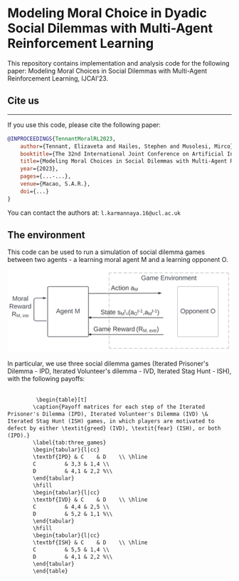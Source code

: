 # Modeling Moral Choice in Dyadic Social Dilemmas with Multi-Agent Reinforcement Learning

This repository contains implementation and analysis code for the following paper: 
Modeling Moral Choices in Social Dilemmas with Multi-Agent Reinforcement Learning, IJCAI'23. 

## Cite us
***

If you use this code, please cite the following paper:

```bibtex
@INPROCEEDINGS{TennantMoralRL2023,
    author={Tennant, Elizaveta and Hailes, Stephen and Musolesi, Mirco},
    booktitle={The 32nd International Joint Conference on Artificial Intelligence (IJCAI'23)}, 
    title={Modeling Moral Choices in Social Dilemmas with Multi-Agent Reinforcement Learning}, 
    year={2023},
    pages={...-...},
    venue={Macao, S.A.R.},
    doi={...}
}
```

You can contact the authors at: `l.karmannaya.16@ucl.ac.uk`

## The environment 

This code can be used to run a simulation of social dilemma games between two agents - a learning moral agent M and a learning opponent O. 

![Reinformcenet Learning by a Moral learning agent M and a learning opponent O](pics/diagram_V2.png "Reinformcenet Learning by a Moral learning agent M and a learning opponent O")

In particular, we use three social dilemma games (Iterated Prisoner's Dilemma - IPD, Iterated Volunteer's dilemma - IVD, Iterated Stag Hunt - ISH), with the following payoffs: 

```{=latex}

         \begin{table}[t]
        \caption{Payoff matrices for each step of the Iterated Prisoner's Dilemma (IPD), Iterated Volunteer's Dilemma (IVD) \& Iterated Stag Hunt (ISH) games, in which players are motivated to defect by either \textit{greed} (IVD), \textit{fear} (ISH), or both (IPD).}
        \label{tab:three_games}
        \begin{tabular}{l|cc}
        \textbf{IPD} & C    & D    \\ \hline
        C         & 3,3 & 1,4 \\ 
        D         & 4,1 & 2,2 %\\
        \end{tabular}
        \hfill
        \begin{tabular}{l|cc}
        \textbf{IVD} & C    & D    \\ \hline
        C         & 4,4 & 2,5 \\ 
        D         & 5,2 & 1,1 %\\
        \end{tabular}
        \hfill
        \begin{tabular}{l|cc}
        \textbf{ISH} & C    & D    \\ \hline
        C         & 5,5 & 1,4 \\ 
        D         & 4,1 & 2,2 %\\
        \end{tabular}
        \end{table}     
```
